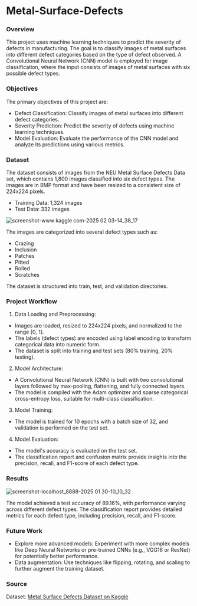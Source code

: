 # Metal-Surface-Defects

### Overview

This project uses machine learning techniques to predict the severity of defects in manufacturing. The goal is to classify images of metal surfaces into different defect categories based on the type of defect observed. A Convolutional Neural Network (CNN) model is employed for image classification, where the input consists of images of metal surfaces with six possible defect types.

### Objectives

The primary objectives of this project are:

- Defect Classification: Classify images of metal surfaces into different defect categories.
- Severity Prediction: Predict the severity of defects using machine learning techniques.
- Model Evaluation: Evaluate the performance of the CNN model and analyze its predictions using various metrics.

### Dataset

The dataset consists of images from the NEU Metal Surface Defects Data set, which contains 1,800 images classified into six defect types. The images are in BMP format and have been resized to a consistent size of 224x224 pixels.

- Training Data: 1,324 images
- Test Data: 332 images

![screenshot-www kaggle com-2025 02 03-14_38_17](https://github.com/user-attachments/assets/d478455d-380b-4997-847e-948ee49491ad)
    
The images are categorized into several defect types such as:

- Crazing
- Inclusion
- Patches
- Pitted
- Rolled
- Scratches

The dataset is structured into train, test, and validation directories.

### Project Workflow

1. Data Loading and Preprocessing:
- Images are loaded, resized to 224x224 pixels, and normalized to the range [0, 1].
- The labels (defect types) are encoded using label encoding to transform categorical data into numeric form.
- The dataset is split into training and test sets (80% training, 20% testing).

2. Model Architecture:
- A Convolutional Neural Network (CNN) is built with two convolutional layers followed by max-pooling, flattening, and fully connected layers.
- The model is compiled with the Adam optimizer and sparse categorical cross-entropy loss, suitable for multi-class classification.

3. Model Training:
- The model is trained for 10 epochs with a batch size of 32, and validation is performed on the test set.

4. Model Evaluation:
- The model's accuracy is evaluated on the test set.
- The classification report and confusion matrix provide insights into the precision, recall, and F1-score of each defect type.
    
### Results

![screenshot-localhost_8888-2025 01 30-10_10_32](https://github.com/user-attachments/assets/06d45cd3-4bd0-4df2-942f-618b8682221b)

The model achieved a test accuracy of 89.16%, with performance varying across different defect types. The classification report provides detailed metrics for each defect type, including precision, recall, and F1-score.

### Future Work

- Explore more advanced models: Experiment with more complex models like Deep Neural Networks or pre-trained CNNs (e.g., VGG16 or ResNet) for potentially better performance.
- Data augmentation: Use techniques like flipping, rotating, and scaling to further augment the training dataset.

### Source

Dataset: [Metal Surface Defects Dataset on Kaggle](https://www.kaggle.com/datasets/fantacher/neu-metal-surface-defects-data)
